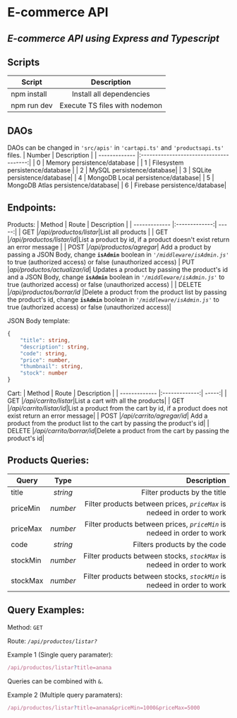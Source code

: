 # E-commerce API 
## *E-commerce API using Express and Typescript*

## Scripts
| Script        | Description                            |
| ------------- |:--------------------------------------:|
| npm install   | Install all dependencies               |
| npm run dev   | Execute TS files with nodemon          | 
## DAOs
DAOs can be changed in `'src/apis'` in `'cartapi.ts'` and `'productsapi.ts'` files.
| Number        | Description                            |
| ------------- |:--------------------------------------:|
| 0 | Memory persistence/database           |
| 1 | Filesystem persistence/database          | 
| 2 | MySQL persistence/database|
| 3 | SQLite persistence/database|
| 4 | MongoDB Local persistence/database|
| 5 | MongoDB Atlas persistence/database|
| 6 | Firebase persistence/database|

## Endpoints:
Products:
| Method       | Route          | Description  |
| ------------- |:-------------:| -----:|
| GET     |*/api/productos/listar*|List all products |
| GET     |*/api/productos/listar/id*|List a product by id, if a product doesn't exist return an error message |
| POST    |*/api/productos/agregar*| Add a product by passing a JSON Body, change **`isAdmin`** boolean in *`'/middleware/isAdmin.js'`* to true (authorized access) or false (unauthorized access)
| PUT     |*api/productos/actualizar/id*| Updates a product by passing the product's id and a JSON Body, change **`isAdmin`** boolean in *`'/middleware/isAdmin.js'`* to true (authorized access) or false (unauthorized access) |
| DELETE |*/api/productos/borrar/id* |Delete a product from the product list by passing the product's id, change  **`isAdmin`** boolean in *`'/middleware/isAdmin.js'`* to true (authorized access) or false (unauthorized access)|

JSON Body template: 
```Typescript
{
    "title": string,
    "description": string,
    "code": string,
    "price": number,
    "thumbnail": string,
    "stock": number
}
```


Cart:
| Method       | Route          | Description  |
| ------------- |:-------------:| -----:|
| GET     |*/api/carrito/listar*|List a cart with all the products|
| GET     |*/api/carrito/listar/id*|List a product from the cart by id, if a product does not exist return an error message|
| POST    |*/api/carrito/agregar/id*| Add a product from the product list to the cart by passing the product's id|
| DELETE |*/api/carrito/borrar/id*|Delete a product from the cart by passing the product's id|

## Products Queries:


| Query      | Type          | Description  |
| ------------- |:-------------:| -----:|
| title     |_string_|Filter products by the title|
| priceMin     |_number_| Filter products between prices, *`priceMax`* is nedeed in order to work|
| priceMax   |_number_| Filter products between prices, *`priceMin`* is nedeed in order to work|
| code |_string_|Filters products by the code|
| stockMin |_number_|Filter products between stocks, *`stockMax`* is nedeed in order to work|
| stockMax |_number_|Filter products between stocks, *`stockMin`* is nedeed in order to work|

## Query Examples:
Method: `GET`

Route: _`/api/productos/listar?`_

Example 1 (Single query paramater):
```Typescript
/api/productos/listar?title=anana
````

Queries can be combined with `&`.

Example 2 (Multiple query paramaters): 
```Typescript
/api/productos/listar?title=anana&priceMin=1000&priceMax=5000
```
